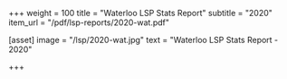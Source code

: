 +++
weight = 100
title = "Waterloo LSP Stats Report"
subtitle = "2020"
item_url = "/pdf/lsp-reports/2020-wat.pdf"


[asset]
  image = "/lsp/2020-wat.jpg"
  text = "Waterloo LSP Stats Report - 2020"


+++

